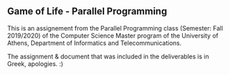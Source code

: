 
## Game of Life - Parallel Programming

This is an assignement from the Parallel Programming class (Semester: Fall 2019/2020) of the Computer Science Master program of the University of Athens, Department of Informatics and Telecommunications.

The assignment & document that was included in the deliverables is in Greek, apologies. :)
